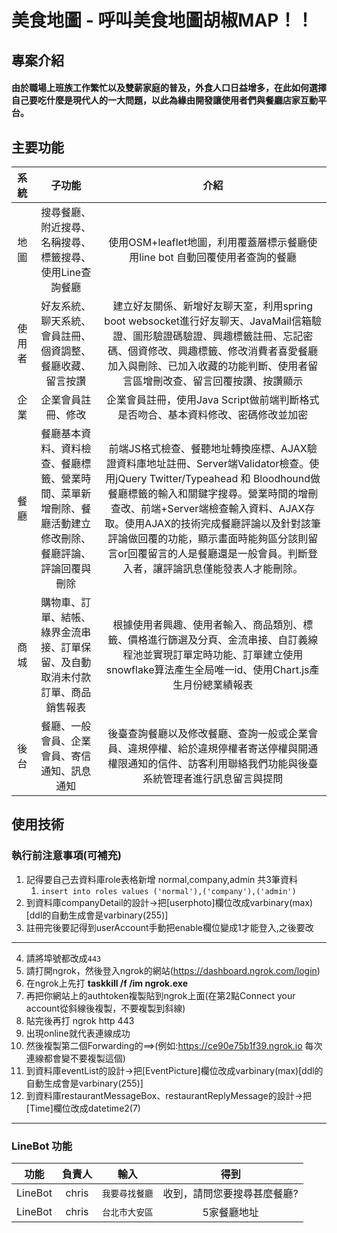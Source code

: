 # 美食地圖 - 呼叫美食地圖胡椒MAP！！

## 專案介紹
#### 由於職場上班族工作繁忙以及雙薪家庭的普及，外食人口日益增多，在此如何選擇自己要吃什麼是現代人的一大問題，以此為緣由開發讓使用者們與餐廳店家互動平台。

## 主要功能

|  系統  |    子功能    | 介紹 | 
|:------:|:----------:|:------------:|
|  地圖  |    搜尋餐廳、附近搜尋、名稱搜尋、標籤搜尋、使用Line查詢餐廳    | 使用OSM+leaflet地圖，利用覆蓋層標示餐廳使用line bot 自動回覆使用者查詢的餐廳 | 
|  使用者  |    好友系統、聊天系統、會員註冊、個資調整、餐廳收藏、留言按讚   | 建立好友關係、新增好友聊天室，利用spring boot websocket進行好友聊天、JavaMail信箱驗證、圖形驗證碼驗證、興趣標籤註冊、忘記密碼、個資修改、興趣標籤、修改消費者喜愛餐廳加入與刪除、已加入收藏的功能判斷、使用者留言區增刪改查、留言回覆按讚、按讚顯示 | 
|  企業  |    企業會員註冊、修改    | 企業會員註冊，使用Java Script做前端判斷格式是否吻合、基本資料修改、密碼修改並加密 | 
|  餐廳  |    餐廳基本資料、資料檢查、餐廳標籤、營業時間、菜單新增刪除、餐廳活動建立修改刪除、餐廳評論、評論回覆與刪除   | 前端JS格式檢查、餐聽地址轉換座標、AJAX驗證資料庫地址註冊、Server端Validator檢查。使用jQuery Twitter/Typeahead 和 Bloodhound做餐廳標籤的輸入和關鍵字搜尋。營業時間的增刪查改、前端+Server端檢查輸入資料、AJAX存取。使用AJAX的技術完成餐廳評論以及針對該筆評論做回覆的功能，顯示畫面時能夠區分該則留言or回覆留言的人是餐廳還是一般會員。判斷登入者，讓評論訊息僅能發表人才能刪除。 | 
|  商城  |    購物車、訂單、結帳、綠界金流串接、訂單保留、及自動取消未付款訂單、商品銷售報表    | 根據使用者興趣、使用者輸入、商品類別、標籤、價格進行篩選及分頁、金流串接、自訂義線程池並實現訂單定時功能、訂單建立使用snowflake算法產生全局唯一id、使用Chart.js產生月份總業績報表 | 
|  後台  |    餐廳、一般會員、企業會員、寄信通知、訊息通知    | 後臺查詢餐廳以及修改餐廳、查詢一般或企業會員、違規停權、給於違規停權者寄送停權與開通權限通知的信件、訪客利用聯絡我們功能與後臺系統管理者進行訊息留言與提問 | 

## 使用技術





### 執行前注意事項(可補充) 
1. 記得要自己去資料庫role表格新增 normal,company,admin 共3筆資料 
   1. ``` insert into roles values ('normal'),('company'),('admin') ```
2. 到資料庫companyDetail的設計->把[userphoto]欄位改成varbinary(max)[ddl的自動生成會是varbinary(255)] 
3. 註冊完後要記得到userAccount手動把enable欄位變成1才能登入,之後要改 
---
4. 請將埠號都改成`443`
5. 請打開ngrok，然後登入ngrok的網站(https://dashboard.ngrok.com/login)
6. 在ngrok上先打 **taskkill /f /im ngrok.exe**
7. 再把你網站上的authtoken複製貼到ngrok上面(在第2點Connect your account從斜線後複製，不要複製到斜線)
8. 貼完後再打 ngrok http 443  
9. 出現online就代表連線成功
10. 然後複製第二個Forwarding的==>(例如:https://ce90e75b1f39.ngrok.io 每次連線都會變不要複製這個)
11. 到資料庫eventList的設計->把[EventPicture]欄位改成varbinary(max)[ddl的自動生成會是varbinary(255)]
12. 到資料庫restaurantMessageBox、restaurantReplyMessage的設計->把[Time]欄位改成datetime2(7) 
---
### LineBot 功能

|  功能  |    負責人    | 輸入 | 得到  |
|:------:|:----------:|:------------:|:------------:|
|  LineBot  |  chris  | `我要尋找餐廳` | 收到，請問您要搜尋甚麼餐廳? |
|  LineBot  |  chris  | `台北市大安區` | 5家餐廳地址 |


